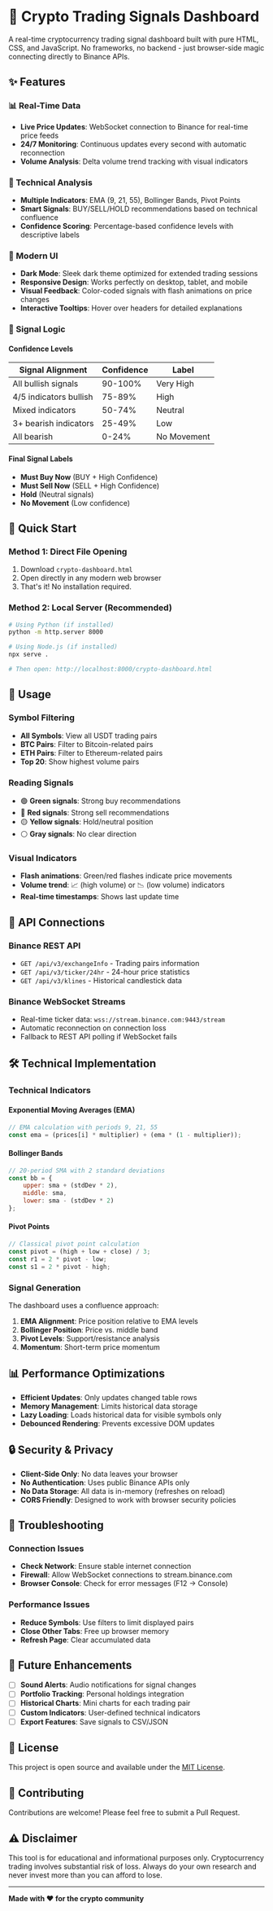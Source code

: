 # 🚀 Crypto Trading Signals Dashboard

A real-time cryptocurrency trading signal dashboard built with pure HTML, CSS, and JavaScript. No frameworks, no
backend - just browser-side magic connecting directly to Binance APIs.

## ✨ Features

### 📊 Real-Time Data

- **Live Price Updates**: WebSocket connection to Binance for real-time price feeds
- **24/7 Monitoring**: Continuous updates every second with automatic reconnection
- **Volume Analysis**: Delta volume trend tracking with visual indicators

### 🧠 Technical Analysis

- **Multiple Indicators**: EMA (9, 21, 55), Bollinger Bands, Pivot Points
- **Smart Signals**: BUY/SELL/HOLD recommendations based on technical confluence
- **Confidence Scoring**: Percentage-based confidence levels with descriptive labels

### 🎨 Modern UI

- **Dark Mode**: Sleek dark theme optimized for extended trading sessions
- **Responsive Design**: Works perfectly on desktop, tablet, and mobile
- **Visual Feedback**: Color-coded signals with flash animations on price changes
- **Interactive Tooltips**: Hover over headers for detailed explanations

### 🔧 Signal Logic

#### Confidence Levels

| Signal Alignment | Confidence | Label |
|-----------------|------------|-------|
| All bullish signals | 90-100% | Very High |
| 4/5 indicators bullish | 75-89% | High |
| Mixed indicators | 50-74% | Neutral |
| 3+ bearish indicators | 25-49% | Low |
| All bearish | 0-24% | No Movement |

#### Final Signal Labels

- **Must Buy Now** (BUY + High Confidence)
- **Must Sell Now** (SELL + High Confidence)
- **Hold** (Neutral signals)
- **No Movement** (Low confidence)

## 🚀 Quick Start

### Method 1: Direct File Opening

1. Download `crypto-dashboard.html`
2. Open directly in any modern web browser
3. That's it! No installation required.

### Method 2: Local Server (Recommended)

```bash
# Using Python (if installed)
python -m http.server 8000

# Using Node.js (if installed)
npx serve .

# Then open: http://localhost:8000/crypto-dashboard.html
```

## 📱 Usage

### Symbol Filtering

- **All Symbols**: View all USDT trading pairs
- **BTC Pairs**: Filter to Bitcoin-related pairs
- **ETH Pairs**: Filter to Ethereum-related pairs
- **Top 20**: Show highest volume pairs

### Reading Signals

- 🟢 **Green signals**: Strong buy recommendations
- 🔴 **Red signals**: Strong sell recommendations
- 🟡 **Yellow signals**: Hold/neutral position
- ⚪ **Gray signals**: No clear direction

### Visual Indicators

- **Flash animations**: Green/red flashes indicate price movements
- **Volume trend**: 📈 (high volume) or 📉 (low volume) indicators
- **Real-time timestamps**: Shows last update time

## 🔌 API Connections

### Binance REST API

- `GET /api/v3/exchangeInfo` - Trading pairs information
- `GET /api/v3/ticker/24hr` - 24-hour price statistics
- `GET /api/v3/klines` - Historical candlestick data

### Binance WebSocket Streams

- Real-time ticker data: `wss://stream.binance.com:9443/stream`
- Automatic reconnection on connection loss
- Fallback to REST API polling if WebSocket fails

## 🛠 Technical Implementation

### Technical Indicators

#### Exponential Moving Averages (EMA)

```javascript
// EMA calculation with periods 9, 21, 55
const ema = (prices[i] * multiplier) + (ema * (1 - multiplier));
```

#### Bollinger Bands

```javascript
// 20-period SMA with 2 standard deviations
const bb = {
    upper: sma + (stdDev * 2),
    middle: sma,
    lower: sma - (stdDev * 2)
};
```

#### Pivot Points

```javascript
// Classical pivot point calculation
const pivot = (high + low + close) / 3;
const r1 = 2 * pivot - low;
const s1 = 2 * pivot - high;
```

### Signal Generation

The dashboard uses a confluence approach:

1. **EMA Alignment**: Price position relative to EMA levels
2. **Bollinger Position**: Price vs. middle band
3. **Pivot Levels**: Support/resistance analysis
4. **Momentum**: Short-term price momentum

## 📊 Performance Optimizations

- **Efficient Updates**: Only updates changed table rows
- **Memory Management**: Limits historical data storage
- **Lazy Loading**: Loads historical data for visible symbols only
- **Debounced Rendering**: Prevents excessive DOM updates

## 🔒 Security & Privacy

- **Client-Side Only**: No data leaves your browser
- **No Authentication**: Uses public Binance APIs only
- **No Data Storage**: All data is in-memory (refreshes on reload)
- **CORS Friendly**: Designed to work with browser security policies

## 🐛 Troubleshooting

### Connection Issues

- **Check Network**: Ensure stable internet connection
- **Firewall**: Allow WebSocket connections to stream.binance.com
- **Browser Console**: Check for error messages (F12 → Console)

### Performance Issues

- **Reduce Symbols**: Use filters to limit displayed pairs
- **Close Other Tabs**: Free up browser memory
- **Refresh Page**: Clear accumulated data

## 🔮 Future Enhancements

- [ ] **Sound Alerts**: Audio notifications for signal changes
- [ ] **Portfolio Tracking**: Personal holdings integration
- [ ] **Historical Charts**: Mini charts for each trading pair
- [ ] **Custom Indicators**: User-defined technical indicators
- [ ] **Export Features**: Save signals to CSV/JSON

## 📄 License

This project is open source and available under the [MIT License](LICENSE).

## 🤝 Contributing

Contributions are welcome! Please feel free to submit a Pull Request.

## ⚠️ Disclaimer

This tool is for educational and informational purposes only. Cryptocurrency trading involves substantial risk of loss.
Always do your own research and never invest more than you can afford to lose.

---

**Made with ❤️ for the crypto community**